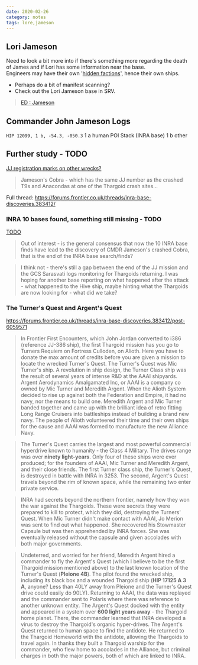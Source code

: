 ```yaml
---
date: 2020-02-26
category: notes
tags: lore,jameson
---
```


## Lori Jameson
Need to look a bit more into if there's something more regarding the death of James and if Lori has some information near the base.  
Engineers may have their own '[hidden factions](https://eddb.io/faction/75300)', hence their own ships.  
* Perhaps do a bit of manifest scanning?
* Check out the Lori Jameson base in SRV.  

<blockquote class="imgur-embed-pub" lang="en" data-id="a/G1511aV">
<a href="//imgur.com/a/G1511aV">ED : Jameson</a>
</blockquote>
<script async src="//s.imgur.com/min/embed.js" charset="utf-8"></script>


## Commander John Jameson Logs
`HIP 12099, 1 b, -54.3, -050.3`
1 a human POI Stack (INRA base)
1 b other

## Further study - TODO
[JJ registration marks on other wrecks?](https://forums.frontier.co.uk/threads/inra-base-discoveries.383412/post-6160826)  
> Jameson's Cobra - which has the same JJ number as the crashed T9s and Anacondas at one of the Thargoid crash sites...  

Full thread: <https://forums.frontier.co.uk/threads/inra-base-discoveries.383412/>  

### INRA 10 bases found, something still missing - TODO
[TODO](https://forums.frontier.co.uk/threads/inra-base-discoveries.383412/post-6199610)
> Out of interest - is the general consensus that now the 10 INRA base finds have lead to the discovery of CMDR Jameson's crashed Cobra, that is the end of the INRA base search/finds?   

> I think not - there's still a gap between the end of the JJ mission and the GCS Sarasvati logs monitoring for Thargoids returning. I was hoping for another base reporting on what happened after the attack - what happened to the Hive ship, maybe hinting what the Thargoids are now looking for - what did we take?  

### The Turner's Quest and Argent's Quest
<https://forums.frontier.co.uk/threads/inra-base-discoveries.383412/post-6059571>
> In Frontier First Encounters, which John Jordan converted to i386 (reference JJ-386 ship), the first Thargoid mission has you go to Turners Requiem on Fortress Culloden, on Alioth. Here you have to donate the max amount of credits before you are given a mission to locate the wrecked Turner's Quest. The Turner's Quest was Mic Turner's ship. A revolution in ship design, the Turner Class ship was the result of several years of intense R&D at the AAAI shipyards. Argent Aerodynamics Amalgamated Inc, or AAAI is a company co owned by Mic Turner and Meredith Argent. When the Alioth System decided to rise up against both the Federation and Empire, it had no navy, nor the means to build one. Meredith Argent and Mic Turner banded together and came up with the brilliant idea of retro fitting Long Range Cruisers into battleships instead of building a brand new navy. The people of Alioth volunteered their time and their own ships for the cause and AAAI was formed to manufacture the new Alliance Navy.

> The Turner's Quest carries the largest and most powerful commercial hyperdrive known to humanity - the Class 4 Military. The drives range was over **ninety light-years**. Only four of these ships were ever produced; for the founders of AAAI, Mic Turner and Meredith Argent, and their close friends. The first Turner class ship, the Turner's Quest, is destroyed in battle with INRA in 3253. The second, Argent's Quest travels beyond the rim of known space, while the remaining two enter private service.

> INRA had secrets beyond the northern frontier, namely how they won the war against the Thargoids. These were secrets they were prepared to kill to protect, which they did, destroying the Turners' Quest. When Mic Turner didn't make contact with AAAI, Jo Merion was sent to find out what happened. She recovered his Stowmaster Capsule but was then apprehended by INRA forces. She was eventually released without the capsule and given accolades with both major governments.

> Undeterred, and worried for her friend, Meredith Argent hired a commander to fly the Argent's Quest (which I believe to be the first Thargoid mission mentioned above) to the last known location of the Turner's Quest (**Pleione 4B**). The pilot found the wrecked ship, including its black box and a wounded Thargoid ship (**HIP 17125 A 3 A**, anyone? Less than 40LY away from Pleione and the Turner's Quest drive could easily do 90LY). Returning to AAAI, the data was replayed and the commander sent to Polaris where there was reference to another unknown entity. The Argent's Quest docked with the entity and appeared in a system over **600 light years away** - the Thargoid home planet. There, the commander learned that INRA developed a virus to destroy the Thargoid's organic hyper-drives. The Argent's Quest returned to human space to find the antidote. He returned to the Thargoid Homeworld with the antidote, allowing the Thargoids to travel again. In thanks they built a Thargoid warship for the commander, who flew home to accolades in the Alliance, but criminal charges in both the major powers, both of which are linked to INRA.  
